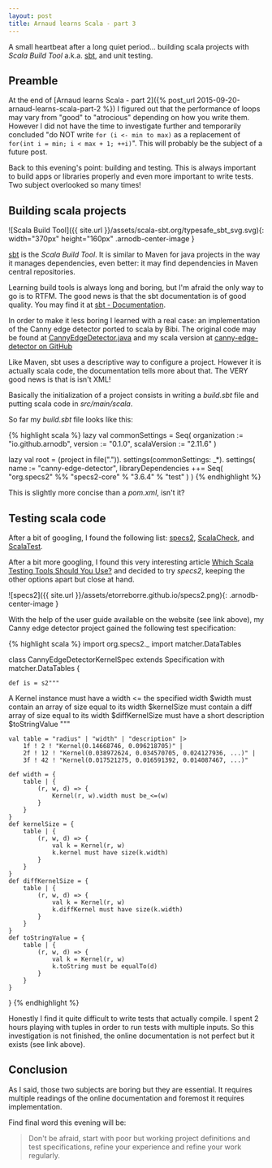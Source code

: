 ```yaml
---
layout: post
title: Arnaud learns Scala - part 3
---
```


A small heartbeat after a long quiet period... building scala projects with *Scala Build Tool*
a.k.a. [sbt](http://www.scala-sbt.org/), and unit testing.

Preamble
--------

At the end of [Arnaud learns Scala - part 2]({% post_url 2015-09-20-arnaud-learns-scala-part-2 %})
I figured out that the performance of loops may vary from "good" to "atrocious" depending on how you
write them. However I did not have the time to investigate further and temporarily concluded "do NOT
write ``for (i <- min to max)`` as a replacement of ``for(int i = min; i < max + 1; ++i)``". This
will probably be the subject of a future post.

Back to this evening's point: building and testing. This is always important to build apps or libraries
properly and even more important to write tests. Two subject overlooked so many times!

Building scala projects
-----------------------

![Scala Build Tool]({{ site.url }}/assets/scala-sbt.org/typesafe_sbt_svg.svg){: width="370px" height="160px" .arnodb-center-image }

[sbt](http://www.scala-sbt.org/) is the *Scala Build Tool*. It is similar to Maven for java projects
in the way it manages dependencies, even better: it may find dependencies in Maven central
repositories.

Learning build tools is always long and boring, but I'm afraid the only way to go is to RTFM. The
good news is that the sbt documentation is of good quality. You may find it at
[sbt - Documentation](http://www.scala-sbt.org/documentation.html).

In order to make it less boring I learned with a real case: an implementation of the Canny edge
detector ported to scala by Bibi. The original code may be found at
[CannyEdgeDetector.java](http://www.tomgibara.com/computer-vision/CannyEdgeDetector.java) and my
scala version at
[canny-edge-detector on GitHub](https://github.com/arnodb/arnodb.learns.scala/tree/master/canny-edge-detector)

Like Maven, sbt uses a descriptive way to configure a project. However it is actually scala code,
the documentation tells more about that. The VERY good news is that is isn't XML!

Basically the initialization of a project consists in writing a *build.sbt* file and putting scala code
in *src/main/scala*.

So far my *build.sbt* file looks like this:

{% highlight scala %}
lazy val commonSettings = Seq(
    organization := "io.github.arnodb",
    version := "0.1.0",
    scalaVersion := "2.11.6"
)

lazy val root = (project in file(".")).
    settings(commonSettings: _*).
    settings(
        name := "canny-edge-detector",
        libraryDependencies ++= Seq(
            "org.specs2" %% "specs2-core" % "3.6.4" % "test"
        )
    )
{% endhighlight %}

This is slightly more concise than a *pom.xml*, isn't it?

Testing scala code
------------------

After a bit of googling, I found the following list:
[specs2](https://etorreborre.github.io/specs2/), [ScalaCheck](https://www.scalacheck.org/), and
[ScalaTest](http://www.scalatest.org/).

After a bit more googling, I found this very interesting article
[Which Scala Testing Tools Should You Use?](http://tech.gilt.com/2013/09/27/which-scala-testing-tools-should-you-use/)
and decided to try *specs2*, keeping the other options apart but close at hand.

![specs2]({{ site.url }}/assets/etorreborre.github.io/specs2.png){: .arnodb-center-image }

With the help of the user guide available on the website (see link above), my Canny edge detector
project gained the following test specification:

{% highlight scala %}
import org.specs2._
import matcher.DataTables

class CannyEdgeDetectorKernelSpec extends Specification with matcher.DataTables {

    def is = s2"""
A Kernel instance
  must have a width <= the specified width                       $width
  must contain an array of size equal to its width               $kernelSize
  must contain a diff array of size equal to its width           $diffKernelSize
  must have a short description                                  $toStringValue
                                                                 """

    val table = "radius" | "width" | "description" |>
        1f ! 2 ! "Kernel(0.14668746, 0.096218705)" |
        2f ! 12 ! "Kernel(0.038972624, 0.034570705, 0.024127936, ...)" |
        3f ! 42 ! "Kernel(0.017521275, 0.016591392, 0.014087467, ...)"

    def width = {
        table | {
            (r, w, d) => {
                Kernel(r, w).width must be_<=(w)
            }
        }
    }
    def kernelSize = {
        table | {
            (r, w, d) => {
                val k = Kernel(r, w)
                k.kernel must have size(k.width)
            }
        }
    }
    def diffKernelSize = {
        table | {
            (r, w, d) => {
                val k = Kernel(r, w)
                k.diffKernel must have size(k.width)
            }
        }
    }
    def toStringValue = {
        table | {
            (r, w, d) => {
                val k = Kernel(r, w)
                k.toString must be equalTo(d)
            }
        }
    }

}
{% endhighlight %}

Honestly I find it quite difficult to write tests that actually compile. I spent 2 hours playing
with tuples in order to run tests with multiple inputs. So this investigation is not finished, the
online documentation is not perfect but it exists (see link above).

Conclusion
----------

As I said, those two subjects are boring but they are essential. It requires multiple readings of
the online documentation and foremost it requires implementation.

Find final word this evening will be:

> Don't be afraid, start with poor but working project definitions and test specifications, refine
> your experience and refine your work regularly.


